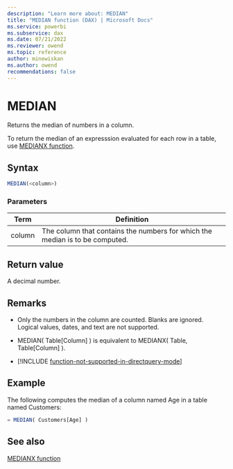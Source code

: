 ```yaml
---
description: "Learn more about: MEDIAN"
title: "MEDIAN function (DAX) | Microsoft Docs"
ms.service: powerbi 
ms.subservice: dax 
ms.date: 07/21/2022
ms.reviewer: owend
ms.topic: reference
author: minewiskan
ms.author: owend 
recommendations: false
---
```

# MEDIAN
  
Returns the median of numbers in a column.  
  
To return the median of an expresssion evaluated for each row in a table, use [MEDIANX function](medianx-function-dax.md).  
  
## Syntax  
  
```js
MEDIAN(<column>)  
```
  
### Parameters  
  
|Term|Definition|  
|--------|--------------|  
|column|The column that contains the numbers for which the median is to be computed.|  
  
## Return value

A decimal number.  
  
## Remarks

- Only the numbers in the column are counted. Blanks are ignored. Logical values, dates, and text are not supported. 
  
- MEDIAN( Table[Column] ) is equivalent to MEDIANX( Table, Table[Column] ).  

- [!INCLUDE [function-not-supported-in-directquery-mode](includes/function-not-supported-in-directquery-mode.md)]

## Example

The following computes the median of a column named Age in a table named Customers:  
  
```js
= MEDIAN( Customers[Age] )  
```
  
## See also

[MEDIANX function](medianx-function-dax.md)  
